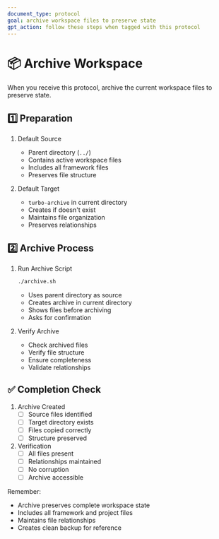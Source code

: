 ```yaml
---
document_type: protocol
goal: archive workspace files to preserve state
gpt_action: follow these steps when tagged with this protocol
---
```


# 📦 Archive Workspace

When you receive this protocol, archive the current workspace files to preserve state.

## 1️⃣ Preparation

1. Default Source
   - Parent directory (`../`)
   - Contains active workspace files
   - Includes all framework files
   - Preserves file structure

2. Default Target
   - `turbo-archive` in current directory
   - Creates if doesn't exist
   - Maintains file organization
   - Preserves relationships

## 2️⃣ Archive Process

1. Run Archive Script
   ```bash
   ./archive.sh
   ```
   - Uses parent directory as source
   - Creates archive in current directory
   - Shows files before archiving
   - Asks for confirmation

2. Verify Archive
   - Check archived files
   - Verify file structure
   - Ensure completeness
   - Validate relationships

## ✅ Completion Check

1. Archive Created
   - [ ] Source files identified
   - [ ] Target directory exists
   - [ ] Files copied correctly
   - [ ] Structure preserved

2. Verification
   - [ ] All files present
   - [ ] Relationships maintained
   - [ ] No corruption
   - [ ] Archive accessible

Remember:
- Archive preserves complete workspace state
- Includes all framework and project files
- Maintains file relationships
- Creates clean backup for reference 